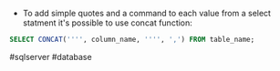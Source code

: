 - To add simple quotes and a command to each value from a select statment it's possible to use concat function:
```sql
SELECT CONCAT('''', column_name, '''', ',') FROM table_name;
```

#sqlserver #database 